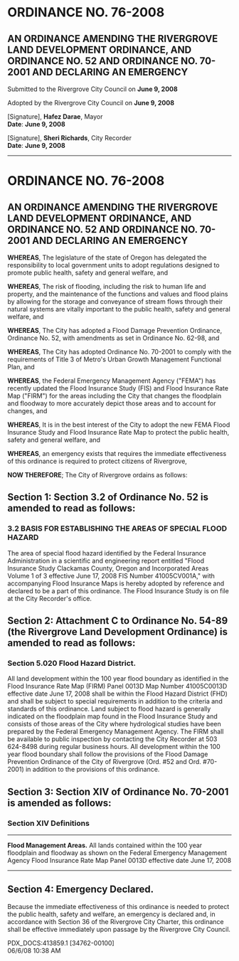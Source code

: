 # ORDINANCE NO. 76-2008

## AN ORDINANCE AMENDING THE RIVERGROVE LAND DEVELOPMENT ORDINANCE, AND ORDINANCE NO. 52 AND ORDINANCE NO. 70-2001 AND DECLARING AN EMERGENCY

Submitted to the Rivergrove City Council on **June 9, 2008**

Adopted by the Rivergrove City Council on **June 9, 2008**

[Signature], **Hafez Darae**, Mayor  
**Date**: **June 9, 2008**

[Signature], **Sheri Richards**, City Recorder  
**Date**: **June 9, 2008**

---

# ORDINANCE NO. 76-2008

## AN ORDINANCE AMENDING THE RIVERGROVE LAND DEVELOPMENT ORDINANCE, AND ORDINANCE NO. 52 AND ORDINANCE NO. 70-2001 AND DECLARING AN EMERGENCY

**WHEREAS**, The legislature of the state of Oregon has delegated the responsibility to local government units to adopt regulations designed to promote public health, safety and general welfare, and

**WHEREAS**, The risk of flooding, including the risk to human life and property, and the maintenance of the functions and values and flood plains by allowing for the storage and conveyance of stream flows through their natural systems are vitally important to the public health, safety and general welfare, and

**WHEREAS**, The City has adopted a Flood Damage Prevention Ordinance, Ordinance No. 52, with amendments as set in Ordinance No. 62-98, and

**WHEREAS**, The City has adopted Ordinance No. 70-2001 to comply with the requirements of Title 3 of Metro's Urban Growth Management Functional Plan, and

**WHEREAS**, the Federal Emergency Management Agency ("FEMA") has recently updated the Flood Insurance Study (FIS) and Flood Insurance Rate Map ("FIRM") for the areas including the City that changes the floodplain and floodway to more accurately depict those areas and to account for changes, and

**WHEREAS**, It is in the best interest of the City to adopt the new FEMA Flood Insurance Study and Flood Insurance Rate Map to protect the public health, safety and general welfare, and

**WHEREAS**, an emergency exists that requires the immediate effectiveness of this ordinance is required to protect citizens of Rivergrove,

**NOW THEREFORE**; The City of Rivergrove ordains as follows:

## Section 1: Section 3.2 of Ordinance No. 52 is amended to read as follows:

### 3.2 BASIS FOR ESTABLISHING THE AREAS OF SPECIAL FLOOD HAZARD

The area of special flood hazard identified by the Federal Insurance Administration in a scientific and engineering report entitled "Flood Insurance Study Clackamas County, Oregon and Incorporated Areas Volume 1 of 3 effective June 17, 2008 FIS Number 41005CV001A," with accompanying Flood Insurance Maps is hereby adopted by reference and declared to be a part of this ordinance. The Flood Insurance Study is on file at the City Recorder's office.

## Section 2: Attachment C to Ordinance No. 54-89 (the Rivergrove Land Development Ordinance) is amended to read as follows:

### Section 5.020 Flood Hazard District.

All land development within the 100 year flood boundary as identified in the Flood Insurance Rate Map (FIRM) Panel 0013D Map Number 41005C0013D effective date June 17, 2008 shall be within the Flood Hazard District (FHD) and shall be subject to special requirements in addition to the criteria and standards of this ordinance. Land subject to flood hazard is generally indicated on the floodplain map found in the Flood Insurance Study and consists of those areas of the City where hydrological studies have been prepared by the Federal Emergency Management Agency. The FIRM shall be available to public inspection by contacting the City Recorder at 503 624-8498 during regular business hours. All development within the 100 year flood boundary shall follow the provisions of the Flood Damage Prevention Ordinance of the City of Rivergrove (Ord. #52 and Ord. #70-2001) in addition to the provisions of this ordinance.

## Section 3: Section XIV of Ordinance No. 70-2001 is amended as follows:

### Section XIV Definitions

* * * * *

**Flood Management Areas.** All lands contained within the 100 year floodplain and floodway as shown on the Federal Emergency Management Agency Flood Insurance Rate Map Panel 0013D effective date June 17, 2008

* * * * *

## Section 4: Emergency Declared.

Because the immediate effectiveness of this ordinance is needed to protect the public health, safety and welfare, an emergency is declared and, in accordance with Section 36 of the Rivergrove City Charter, this ordinance shall be effective immediately upon passage by the Rivergrove City Council.

PDX_DOCS:413859.1 [34762-00100]  
06/6/08 10:38 AM